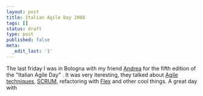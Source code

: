 ```yaml
---
layout: post
title: Italian Agile Day 2008
tags: []
status: draft
type: post
published: false
meta:
  _edit_last: '1'
---
```

The last friday I was in Bologna with my friend <a href="http://sensejs.wordpress.com/">Andrea</a> for the fifth edition of the "Italian Agile Day" .
It was very iteresting, they talked about <a href="http://en.wikipedia.org/wiki/Agile_software_development">Agile techniques</a>, <a href="http://en.wikipedia.org/wiki/Scrum_(development)">SCRUM</a>, refactoring with <a href="http://www.adobe.com/products/flex/">Flex</a> and other cool things. A great day with 
